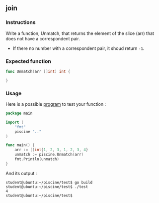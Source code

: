 ## join

### Instructions

Write a function, Unmatch, that returns the element of the slice (arr) that does not have a correspondent pair.

- If there no number with a correspondent pair, it shoud return `-1`.

### Expected function

```go
func Unmatch(arr []int) int {

}
```

### Usage

Here is a possible [program](TODO-LINK) to test your function :

```go
package main

import (
	"fmt"
	piscine ".."
)

func main() {
	arr := []int{1, 2, 3, 1, 2, 3, 4}
	unmatch := piscine.Unmatch(arr)
	fmt.Println(unmatch)
}
```

And its output :

```console
student@ubuntu:~/piscine/test$ go build
student@ubuntu:~/piscine/test$ ./test
4
student@ubuntu:~/piscine/test$
```
